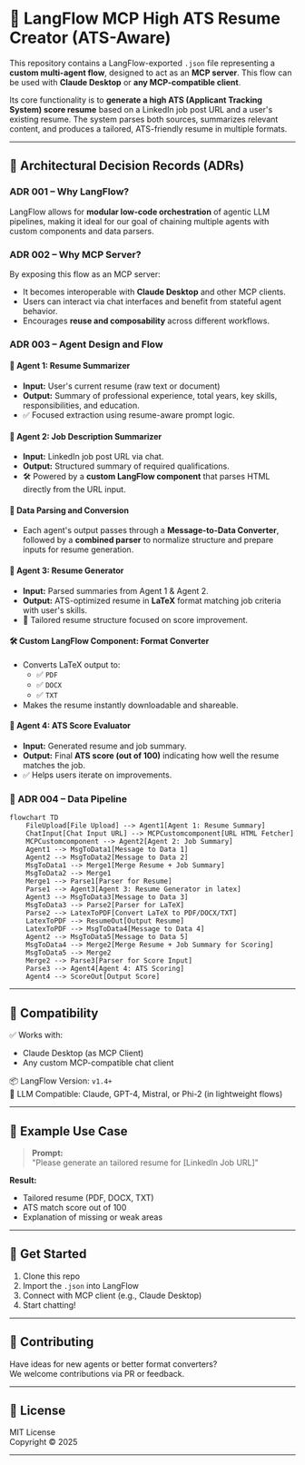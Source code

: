 # 🧠 LangFlow MCP High ATS Resume Creator (ATS-Aware)

This repository contains a LangFlow-exported `.json` file representing a **custom multi-agent flow**, designed to act as an **MCP server**. This flow can be used with **Claude Desktop** or **any MCP-compatible client**.

Its core functionality is to **generate a high ATS (Applicant Tracking System) score resume** based on a LinkedIn job post URL and a user's existing resume. The system parses both sources, summarizes relevant content, and produces a tailored, ATS-friendly resume in multiple formats.

---

## 📜 Architectural Decision Records (ADRs)

### ADR 001 – Why LangFlow?
LangFlow allows for **modular low-code orchestration** of agentic LLM pipelines, making it ideal for our goal of chaining multiple agents with custom components and data parsers.

### ADR 002 – Why MCP Server?
By exposing this flow as an MCP server:
- It becomes interoperable with **Claude Desktop** and other MCP clients.
- Users can interact via chat interfaces and benefit from stateful agent behavior.
- Encourages **reuse and composability** across different workflows.

### ADR 003 – Agent Design and Flow

#### 🎯 Agent 1: Resume Summarizer
- **Input:** User's current resume (raw text or document)
- **Output:** Summary of professional experience, total years, key skills, responsibilities, and education.
- ✅ Focused extraction using resume-aware prompt logic.

#### 🎯 Agent 2: Job Description Summarizer
- **Input:** LinkedIn job post URL via chat.
- **Output:** Structured summary of required qualifications.
- 🛠️ Powered by a **custom LangFlow component** that parses HTML directly from the URL input.

#### 🔄 Data Parsing and Conversion
- Each agent's output passes through a **Message-to-Data Converter**, followed by a **combined parser** to normalize structure and prepare inputs for resume generation.

#### 🎯 Agent 3: Resume Generator
- **Input:** Parsed summaries from Agent 1 & Agent 2.
- **Output:** ATS-optimized resume in **LaTeX** format matching job criteria with user's skills.
- 🧠 Tailored resume structure focused on score improvement.

#### 🛠️ Custom LangFlow Component: Format Converter
- Converts LaTeX output to:
  - ✅ `PDF`
  - ✅ `DOCX`
  - ✅ `TXT`
- Makes the resume instantly downloadable and shareable.

#### 🎯 Agent 4: ATS Score Evaluator
- **Input:** Generated resume and job summary.
- **Output:** Final **ATS score (out of 100)** indicating how well the resume matches the job.
- ✅ Helps users iterate on improvements.

### 🔀 ADR 004 – Data Pipeline
```mermaid
flowchart TD
    FileUpload[File Upload] --> Agent1[Agent 1: Resume Summary]
    ChatInput[Chat Input URL] --> MCPCustomcomponent[URL HTML Fetcher]
    MCPCustomcomponent --> Agent2[Agent 2: Job Summary]
    Agent1 --> MsgToData1[Message to Data 1]
    Agent2 --> MsgToData2[Message to Data 2]
    MsgToData1 --> Merge1[Merge Resume + Job Summary]
    MsgToData2 --> Merge1
    Merge1 --> Parse1[Parser for Resume]
    Parse1 --> Agent3[Agent 3: Resume Generator in latex]
    Agent3 --> MsgToData3[Message to Data 3]
    MsgToData3 --> Parse2[Parser for LaTeX]
    Parse2 --> LatexToPDF[Convert LaTeX to PDF/DOCX/TXT]
    LatexToPDF --> ResumeOut[Output Resume]
    LatexToPDF --> MsgToData4[Message to Data 4]
    Agent2 --> MsgToData5[Message to Data 5]
    MsgToData4 --> Merge2[Merge Resume + Job Summary for Scoring]
    MsgToData5 --> Merge2
    Merge2 --> Parse3[Parser for Score Input]
    Parse3 --> Agent4[Agent 4: ATS Scoring]
    Agent4 --> ScoreOut[Output Score]
```
---

## 🔗 Compatibility

✅ Works with:
- Claude Desktop (as MCP Client)  
- Any custom MCP-compatible chat client  

📦 LangFlow Version: `v1.4+`  
🧱 LLM Compatible: Claude, GPT-4, Mistral, or Phi-2 (in lightweight flows)

---

## 🧪 Example Use Case

> **Prompt:**  
> "Please generate an tailored resume for [LinkedIn Job URL]"

**Result:**  
- Tailored resume (PDF, DOCX, TXT)  
- ATS match score out of 100  
- Explanation of missing or weak areas  

---

## 🚀 Get Started

1. Clone this repo  
2. Import the `.json` into LangFlow  
3. Connect with MCP client (e.g., Claude Desktop)  
4. Start chatting!

---

## 🧩 Contributing

Have ideas for new agents or better format converters?  
We welcome contributions via PR or feedback.

---

## 📄 License

MIT License  
Copyright © 2025

---
